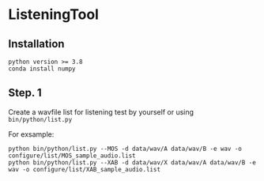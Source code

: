 # ListeningTool

## Installation 

```
python version >= 3.8
conda install numpy
```

## Step. 1
Create a wavfile list for listening test by yourself or using `bin/python/list.py`

For exsample: 
```
python bin/python/list.py --MOS -d data/wav/A data/wav/B -e wav -o configure/list/MOS_sample_audio.list
python bin/python/list.py --XAB -d data/wav/X data/wav/A data/wav/B -e wav -o configure/list/XAB_sample_audio.list
```

